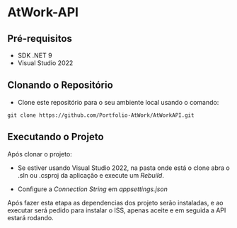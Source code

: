 # AtWork-API

## Pré-requisitos

 * SDK .NET 9
 * Visual Studio 2022
   
## Clonando o Repositório

 * Clone este repositório para o seu ambiente local usando o comando:
```
git clone https://github.com/Portfolio-AtWork/AtWorkAPI.git
```

## Executando o Projeto

Após clonar o projeto:

 * Se estiver usando Visual Studio 2022, na pasta onde está o clone abra o .sln ou .csproj da aplicação e execute um *Rebuild*.

* Configure a *Connection String* em *appsettings.json*

Após fazer esta etapa as dependencias dos projeto serão instaladas, e ao executar será pedido para instalar o ISS, apenas aceite e em seguida a API estará rodando.

